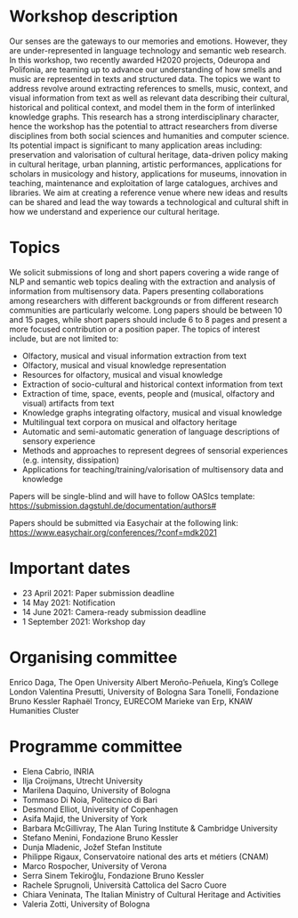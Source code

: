 # Workshop description 


Our senses are the gateways to our memories and emotions. However, they are under-represented in language technology and semantic web research. In this workshop, two recently awarded H2020 projects, Odeuropa and Polifonia, are teaming up to advance our understanding of how smells and music are represented in texts and structured data. The topics we want to address revolve around extracting references to smells, music, context, and visual information from text as well as relevant data describing their cultural, historical and political context, and model them in the form of interlinked knowledge graphs. This research has a strong  interdisciplinary character, hence the workshop has the potential to attract researchers from diverse disciplines from both social sciences and humanities and computer science. Its potential impact is significant to many application areas including: preservation and valorisation of cultural heritage, data-driven policy making in cultural heritage, urban planning, artistic performances, applications for scholars in musicology and history, applications for museums, innovation in teaching, maintenance and exploitation of large catalogues, archives and libraries. We aim at creating a reference venue where new ideas and results can be shared and lead the way towards a technological and cultural shift in how we understand and experience our cultural heritage.

# Topics 

We solicit submissions of long and short papers covering a wide range of NLP and semantic web topics dealing with the extraction and analysis of information from multisensory data. Papers presenting collaborations among researchers with different backgrounds or from different research communities are particularly welcome. Long papers should be between 10 and 15 pages, while short papers should include 6 to 8 pages and present a more focused contribution or a position paper. The topics of interest include, but are not limited to: 

* Olfactory, musical and visual information extraction from text 
* Olfactory, musical and visual knowledge representation
* Resources for olfactory, musical and visual knowledge 
* Extraction of socio-cultural and historical context information from text
* Extraction of time, space, events, people and (musical, olfactory and visual) artifacts from text
* Knowledge graphs integrating  olfactory, musical and visual knowledge
* Multilingual text corpora on musical and olfactory heritage
* Automatic and semi-automatic generation of language descriptions of sensory experience 
* Methods and approaches to represent degrees of sensorial experiences (e.g. intensity, dissipation) 
* Applications for teaching/training/valorisation of multisensory data and knowledge 

Papers will be single-blind and will have to follow OASIcs template:
https://submission.dagstuhl.de/documentation/authors#

Papers should be submitted via Easychair at the following link:
https://www.easychair.org/conferences/?conf=mdk2021

# Important dates
- 23 April 2021: Paper submission deadline 
- 14 May 2021: Notification 
- 14 June 2021: Camera-ready submission deadline
- 1 September 2021: Workshop day


# Organising committee
Enrico Daga, The Open University
Albert Meroño-Peñuela, King’s College London 
Valentina Presutti, University of Bologna
Sara Tonelli, Fondazione Bruno Kessler
Raphaël Troncy, EURECOM
Marieke van Erp, KNAW Humanities Cluster

# Programme committee 
* Elena Cabrio, INRIA
* Ilja Croijmans, Utrecht University 
* Marilena Daquino, University of Bologna
* Tommaso Di Noia, Politecnico di Bari
* Desmond Elliot, University of Copenhagen
* Asifa Majid, the University of York
* Barbara McGillivray, The Alan Turing Institute & Cambridge University
* Stefano Menini, Fondazione Bruno Kessler
* Dunja Mladenic, Jožef Stefan Institute
* Philippe Rigaux, Conservatoire national des arts et métiers (CNAM)
* Marco Rospocher, University of Verona
* Serra Sinem Tekiroğlu, Fondazione Bruno Kessler
* Rachele Sprugnoli, Università Cattolica del Sacro Cuore
* Chiara Veninata, The Italian Ministry of Cultural Heritage and Activities
* Valeria Zotti, University of Bologna

